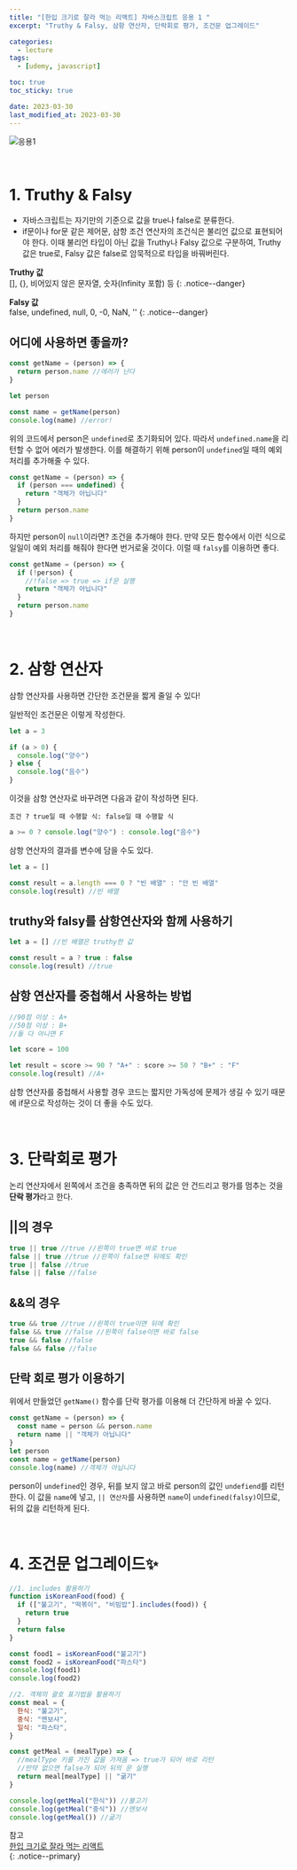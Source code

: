 ```yaml
---
title: "[한입 크기로 잘라 먹는 리액트] 자바스크립트 응용 1 "
excerpt: "Truthy & Falsy, 삼항 연산자, 단락회로 평가, 조건문 업그레이드"

categories:
  - lecture
tags:
  - [udemy, javascript]

toc: true
toc_sticky: true

date: 2023-03-30
last_modified_at: 2023-03-30
---
```


![응용1](https://user-images.githubusercontent.com/110877564/228704872-4eb88205-3c9e-40b5-accf-e788aec9ebf4.png)

<br />

# 1. Truthy & Falsy

- 자바스크립트는 자기만의 기준으로 값을 true나 false로 분류한다.
- if문이나 for문 같은 제어문, 삼항 조건 연산자의 조건식은 불리언 값으로 표현되어야 한다. 이때 불리언 타입이 아닌 값을 Truthy나 Falsy 값으로 구분하여, Truthy 값은 true로, Falsy 값은 false로 암묵적으로 타입을 바꿔버린다.

**Truthy 값** <br>
[], {}, 비어있지 않은 문자열, 숫자(Infinity 포함) 등
{: .notice--danger}

**Falsy 값** <br>
false, undefined, null, 0, -0, NaN, ''
{: .notice--danger}

## 어디에 사용하면 좋을까?

```javascript
const getName = (person) => {
  return person.name //에러가 난다
}

let person

const name = getName(person)
console.log(name) //error!
```

위의 코드에서 person은 `undefined`로 초기화되어 있다. 따라서 `undefined.name`을 리턴할 수 없어 에러가 발생한다. 이를 해결하기 위해 person이 `undefined`일 때의 예외 처리를 추가해줄 수 있다.

```javascript
const getName = (person) => {
  if (person === undefined) {
    return "객체가 아닙니다"
  }
  return person.name
}
```

하지만 person이 `null`이라면? 조건을 추가해야 한다. 만약 모든 함수에서 이런 식으로 일일이 예외 처리를 해줘야 한다면 번거로울 것이다. 이럴 때 `falsy`를 이용하면 좋다.

```javascript
const getName = (person) => {
  if (!person) {
    //!false => true => if문 실행
    return "객체가 아닙니다"
  }
  return person.name
}
```

  <br />

# 2. 삼항 연산자

삼항 연산자를 사용하면 간단한 조건문을 짧게 줄일 수 있다!

일반적인 조건문은 이렇게 작성한다.

```javascript
let a = 3

if (a > 0) {
  console.log("양수")
} else {
  console.log("음수")
}
```

이것을 삼항 연산자로 바꾸려면 다음과 같이 작성하면 된다.

`조건 ? true일 때 수행할 식: false일 때 수행할 식`

```javascript
a >= 0 ? console.log("양수") : console.log("음수")
```

삼항 연산자의 결과를 변수에 담을 수도 있다.

```javascript
let a = []

const result = a.length === 0 ? "빈 배열" : "안 빈 배열"
console.log(result) //빈 배열
```

## truthy와 falsy를 삼항연산자와 함께 사용하기

```javascript
let a = [] //빈 배열은 truthy한 값

const result = a ? true : false
console.log(result) //true
```

## 삼항 연산자를 중첩해서 사용하는 방법

```javascript
//90점 이상 : A+
//50점 이상 : B+
//둘 다 아니면 F

let score = 100

let result = score >= 90 ? "A+" : score >= 50 ? "B+" : "F"
console.log(result) //A+
```

삼항 연산자를 중첩해서 사용할 경우 코드는 짧지만 가독성에 문제가 생길 수 있기 때문에 if문으로 작성하는 것이 더 좋을 수도 있다.

<br />

# 3. 단락회로 평가

논리 연산자에서 왼쪽에서 조건을 충족하면 뒤의 값은 안 건드리고 평가를 멈추는 것을 **단락 평가**라고 한다.

## ||의 경우

```javascript
true || true //true //왼쪽이 true면 바로 true
false || true //true //왼쪽이 false면 뒤에도 확인
true || false //true
false || false //false
```

## &&의 경우

```javascript
true && true //true //왼쪽이 true이면 뒤에 확인
false && true //false //왼쪽이 false이면 바로 false
true && false //false
false && false //false
```

## 단락 회로 평가 이용하기

위에서 만들었던 `getName()` 함수를 단락 평가를 이용해 더 간단하게 바꿀 수 있다.

```javascript
const getName = (person) => {
  const name = person && person.name
  return name || "객체가 아닙니다"
}
let person
const name = getName(person)
console.log(name) //객체가 아닙니다
```

person이 `undefined`인 경우, 뒤를 보지 않고 바로 person의 값인 `undefiend`를 리턴한다. 이 값을 `name`에 넣고, `|| 연산자`를 사용하면 `name`이 `undefined(falsy)`이므로, 뒤의 값을 리턴하게 된다.

<br />

# 4. 조건문 업그레이드✨

```javascript
//1. includes 활용하기
function isKoreanFood(food) {
  if (["불고기", "떡볶이", "비빔밥"].includes(food)) {
    return true
  }
  return false
}

const food1 = isKoreanFood("불고기")
const food2 = isKoreanFood("파스타")
console.log(food1)
console.log(food2)

//2. 객체의 괄호 표기법을 활용하기
const meal = {
  한식: "불고기",
  중식: "멘보샤",
  일식: "파스타",
}

const getMeal = (mealType) => {
  //mealType 키를 가진 값을 가져옴 => true가 되어 바로 리턴
  //만약 없으면 false가 되어 뒤의 문 실행
  return meal[mealType] || "굶기"
}

console.log(getMeal("한식")) //불고기
console.log(getMeal("중식")) //멘보샤
console.log(getMeal()) //굶기
```

참고 <br/>
[한입 크기로 잘라 먹는 리액트](https://www.udemy.com/course/winterlood-react-basic/) <br/>
{: .notice--primary}
